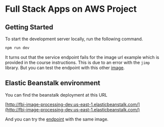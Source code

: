 # Full Stack Apps on AWS Project

## Getting Started

To start the development server locally, run the following command.

```bash
npm run dev
```

It turns out that the service endpoint fails for the image url example which is provided in the course instructions. This is due to an error with the `jimp` library.
But you can test the endpoint with this other [image](http://localhost:8082/filteredimage?image_url=https://upload.wikimedia.org/wikipedia/commons/1/15/Welsh_Springer_Spaniel.jpg).

## Elastic Beanstalk environment

You can find the beanstalk deployment at this URL

[http://fbi-image-processing-dev.us-east-1.elasticbeanstalk.com/](http://fbi-image-processing-dev.us-east-1.elasticbeanstalk.com/)

And you can try the [endpoint](http://fbi-image-processing-dev.us-east-1.elasticbeanstalk.com/filteredimage?image_url=https://upload.wikimedia.org/wikipedia/commons/1/15/Welsh_Springer_Spaniel.jpg) with the same image.
